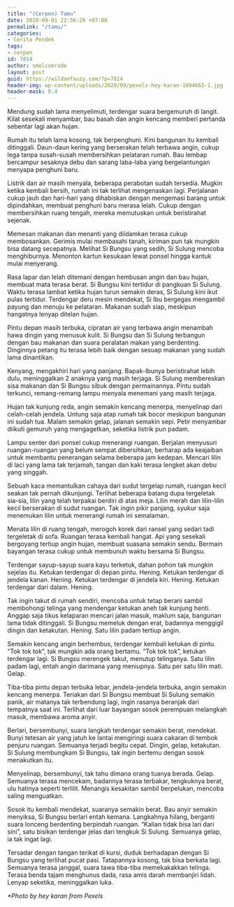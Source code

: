 ```yaml
---
title: "(Cerpen) Tamu"
date: 2020-09-01 22:56:29 +07:00
permalink: "/tamu/"
categories:
- Cerita Pendek
tags:
- cerpen
id: 7814
author: smolcomrade
layout: post
guid: https://wildanfauzy.com/?p=7814
header-img: wp-content/uploads/2020/09/pexels-hey-karan-1694663-1.jpg
header-mask: 0.4
---
```


Mendung sudah lama menyelimuti, terdengar suara bergemuruh di langit. Kilat sesekali menyambar, bau basah dan angin kencang memberi pertanda sebentar lagi akan hujan.

Rumah itu telah lama kosong, tak berpenghuni. Kini bangunan itu kembali ditinggali. Daun-daun kering yang berserakan telah terbawa angin, cukup lega tanpa susah-susah membersihkan pelataran rumah. Bau lembap bercampur sesaknya debu dan sarang laba-laba yang bergelantungan menyapa penghuni baru.

Listrik dan air masih menyala, beberapa perabotan sudah tersedia. Mugkin ketika kembali bersih, rumah ini tak terlihat mengenaskan lagi. Perjalanan cukup jauh dan hari-hari yang dihabiskan dengan mengemasi barang untuk dipindahkan, membuat penghuni baru merasa lelah. Cukup dengan membersihkan ruang tengah, mereka memutuskan untuk beristirahat sejenak.

Memesan makanan dan menanti yang diidamkan terasa cukup membosankan. Gerimis mulai membasahi tanah, kiriman pun tak mungkin bisa datang secepatnya. Melihat Si Bungsu yang sedih, Si Sulung mencoba menghiburnya. Menonton kartun kesukaan lewat ponsel hingga kantuk mulai menyerang.

Rasa lapar dan lelah ditemani dengan hembusan angin dan bau hujan, membuat mata terasa berat. Si Bungsu kini tertidur di pangkuan Si Sulung. Waktu terasa lambat ketika hujan turun semakin deras, Si Sulung kini ikut pulas tertidur. Terdengar deru mesin mendekat, Si Ibu bergegas mengambil payung dan menuju ke pelataran. Makanan sudah siap, meskipun hangatnya lenyap ditelan hujan.

Pintu depan masih terbuka, cipratan air yang terbawa angin menambah hawa dingin yang menusuk kulit. Si Bungsu dan Si Sulung terbangun dengan bau makanan dan suara peralatan makan yang berdenting. Dinginnya petang itu terasa lebih baik dengan sesuap makanan yang sudah lama dinantikan.

Kenyang, mengakhiri hari yang panjang. Bapak-Ibunya beristirahat lebih dulu, meninggalkan 2 anaknya yang masih terjaga. Si Sulung membereskan sisa makanan dan Si Bungsu sibuk dengan permainannya. Pintu sudah terkunci, remang-remang lampu menyala menemani yang masih terjaga.

Hujan tak kunjung reda, angin semakin kencang menerpa, menyelinap dari celah-celah jendela. Untung saja atap rumah tak bocor meskipun bangunan ini sudah tua. Malam semakin gelap, jalanan semakin sepi. Petir menyambar diikuti gemuruh yang mengagetkan, seketika listrik pun padam.

Lampu senter dari ponsel cukup menerangi ruangan. Berjalan menyusuri ruangan-ruangan yang belum sempat dibersihkan, berharap ada keajaiban untuk membantu penerangan selama beberapa jam kedepan. Mencari lilin di laci yang lama tak terjamah, tangan dan kaki terasa lengket akan debu yang singgah. 

Sebuah kaca memantulkan cahaya dari sudut tergelap rumah, ruangan kecil seakan tak pernah dikunjungi. Terlihat beberapa batang dupa tergeletak sia-sia, lilin yang telah terpakai berdiri di atas meja. Lilin merah dan lilin-lilin kecil berserakan di sudut ruangan. Tak ingin pikir panjang, syukur saja menemukan lilin untuk menerangi rumah ini semalaman.

Menata lilin di ruang tengah, merogoh korek dari ransel yang sedari tadi tergeletak di sofa. Ruangan terasa kembali hangat. Api yang sesekali bergoyang tertiup angin hujan, membuat suasana semakin sendu. Bermain bayangan terasa cukup untuk membunuh waktu bersama Si Bungsu.

Terdengar sayup-sayup suara kayu terketuk, dahan pohon tak mungkin sejelas itu. Ketukan terdengar di depan pintu. Hening. Ketukan terdengar di jendela kanan. Hening. Ketukan terdengar di jendela kiri. Hening. Ketukan terdengar dari dalam. Hening.

Tak ingin takut di rumah sendiri, mencoba untuk tetap berani sambil membohongi telinga yang mendengar ketukan aneh tak kunjung henti. Anggap saja tikus kelaparan mencari jalan masuk, maklum saja, bangunan lama tidak ditinggali. Si Bungsu memeluk dengan erat, badannya menggigil dingin dan ketakutan. Hening. Satu lilin padam tertiup angin.

Semakin kencang angin berhembus, terdengar kembali ketukan di pintu. &#8220;Tok tok tok&#8221;, tak mungkin ada orang bertamu. &#8220;Tok tok tok&#8221;, ketukan terdengar lagi. Si Bungsu merengek takut, menutup telinganya. Satu lilin padam lagi, entah angin darimana yang meniupnya. Satu per satu lilin mati. Gelap. 

Tiba-tiba pintu depan terbuka lebar, jendela-jendela terbuka, angin semakin kencang menerpa. Teriakan dari Si Bungsu membuat Si Sulung semakin panik, air matanya tak terbendung lagi, ingin rasanya beranjak dari tempatnya saat ini. Terlihat dari luar bayangan sosok perempuan melangkah masuk, membawa aroma anyir.

Berlari, bersembunyi, suara langkah terdengar semakin berat, mendekat. Bunyi tetesan air yang jatuh ke lantai mengiringi suara cakaran di tembok penjuru ruangan. Semuanya terjadi begitu cepat. Dingin, gelap, ketakutan. Si Sulung membungkam Si Bungsu, tak ingin bertemu dengan sosok menakutkan itu.

Menyelinap, bersembunyi, tak tahu dimana orang tuanya berada. Gelap. Semuanya terasa mencekam, badannya terasa terbakar, tengkuknya berat, ulu hatinya seperti terlilit. Menangis kesakitan sambil berpelukan, mencoba saling menguatkan.

Sosok itu kembali mendekat, suaranya semakin berat. Bau anyir semakin menyiksa, Si Bungsu berlari entah kemana. Langkahnya hilang, berganti suara lonceng berdenting berpindah ruangan. &#8220;Kalian tidak bisa lari dari sini&#8221;, satu bisikan terdengar jelas dari tengkuk Si Sulung. Semuanya gelap, ia tak ingat lagi.

Tersadar dengan tangan terikat di kursi, duduk berhadapan dengan Si Bungsu yang terlihat pucat pasi. Tatapannya kosong, tak bisa berkata lagi. Semuanya terasa janggal, suara tawa tiba-tiba memekakakkan telinga. Terasa benda tajam menghunus dada, rasa amis darah membanjiri lidah. Lenyap seketika, meninggalkan luka.

_*Photo by hey karan from Pexels_